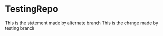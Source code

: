 # TestingRepo
This is the statement made by alternate branch
This is the change made by testing branch

